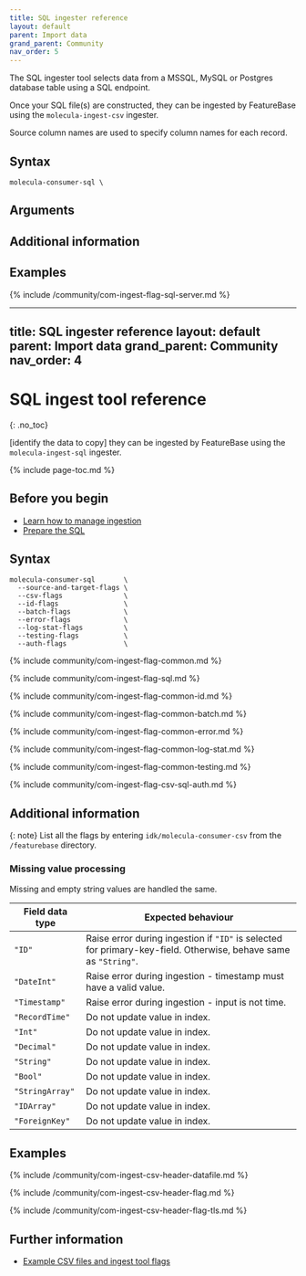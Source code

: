 ```yaml
---
title: SQL ingester reference
layout: default
parent: Import data
grand_parent: Community
nav_order: 5
---
```


The SQL ingester tool selects data from a MSSQL, MySQL or Postgres database table using a SQL endpoint.

Once your SQL file(s) are constructed, they can be ingested by FeatureBase using the `molecula-ingest-csv` ingester.

Source column names are used to specify column names for each record.

## Syntax

```shell
molecula-consumer-sql \

```

## Arguments



## Additional information


<!-- {% include /community/com-ingest-flag-sql-connect-string.md%} -->


## Examples

{% include /community/com-ingest-flag-sql-server.md %}


---
title: SQL ingester reference
layout: default
parent: Import data
grand_parent: Community
nav_order: 4
---

# SQL ingest tool reference
{: .no_toc}


[identify the data to copy] they can be ingested by FeatureBase using the `molecula-ingest-sql` ingester.

{% include page-toc.md %}

## Before you begin

* [Learn how to manage ingestion](/docs/community/com-ingest/com-ingest-manage)
* [Prepare the SQL ](/docs/community/com-ingest/com-datafile-ref-csv)

## Syntax

```
molecula-consumer-sql       \
  --source-and-target-flags \
  --csv-flags               \
  --id-flags                \
  --batch-flags             \
  --error-flags             \
  --log-stat-flags          \
  --testing-flags           \
  --auth-flags              \
```

{% include community/com-ingest-flag-common.md %}

{% include community/com-ingest-flag-sql.md %}

{% include community/com-ingest-flag-common-id.md %}

{% include community/com-ingest-flag-common-batch.md %}

{% include community/com-ingest-flag-common-error.md %}

{% include community/com-ingest-flag-common-log-stat.md %}

{% include community/com-ingest-flag-common-testing.md %}

{% include community/com-ingest-flag-csv-sql-auth.md %}

## Additional information

{: note}
List all the flags by entering `idk/molecula-consumer-csv` from the `/featurebase` directory.

### Missing value processing

Missing and empty string values are handled the same.

| Field data type | Expected behaviour |
|---|---|
|`"ID"`| Raise error during ingestion if `"ID"` is selected for primary-key-field. Otherwise, behave same as `"String"`. |
|`"DateInt"`| Raise error during ingestion - timestamp must have a valid value.|
|`"Timestamp"`| Raise error during ingestion - input is not time. |
|`"RecordTime"`| Do not update value in index. |
|`"Int"` | Do not update value in index. |
|`"Decimal"`| Do not update value in index. |
|`"String"`| Do not update value in index. |
|`"Bool"`| Do not update value in index. |
|`"StringArray"`| Do not update value in index. |
|`"IDArray"`| Do not update value in index. |
|`"ForeignKey"` | Do not update value in index. |

## Examples

{% include /community/com-ingest-csv-header-datafile.md %}

{% include /community/com-ingest-csv-header-flag.md %}

{% include /community/com-ingest-csv-header-flag-tls.md %}

## Further information

* [Example CSV files and ingest tool flags](/docs/community/com-ingest/com-ingest-example-csv)
